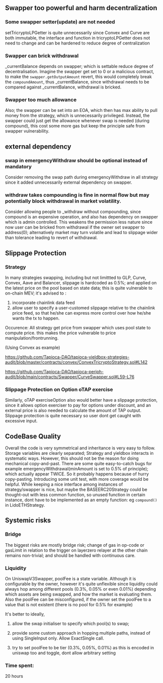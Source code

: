 ## Swapper too powerful and harm decentralization
### Some swapper setter(update) are not needed
setTricryptoLPGetter is quite unnecessarily since Convex and Curve are both immutable, the interface and function in tricryptoLPGetter does not need to change and can be hardened to reduce degree of centralization

### Swapper can brick withdrawal
_currentBalance depends on swapper; which is settable reduce degree of decentralisation.
Imagine the swapper get set to 0 or a malicious contract, to make the `swapper.getOutputAmount` revert, this would completely break the `compoundAmount`, thus _currentBalance, since withdrawal needs to be compared against _currentBalance, withdrawal is bricked.

### Swapper too much allowance 
Also; the swapper can be set into an EOA, which then has max ability to pull money from the strategy, which is unnecessarily privileged. Instead, the swapper could just get the allowance whenever swap is needed (during compound), this cost some more gas but keep the principle safe from swapper vulnerability.


## external dependency
### swap in emergencyWithdraw should be optional instead of mandatory
Consider removing the swap path during emergencyWithdraw in all strategy since it added unnecessarily external dependency on swapper.

### withdraw takes compounding is fine in normal flow but may potentially block withdrawal in market volatility.

Consider allowing people to _withdraw without compounding, since compound is an expensive operation, and also has dependency on swapper which is admin controlled. This weakens the permission less nature since now user can be bricked from withdrawal if the owner set swapper to address(0); alternatively market may turn volatile and lead to slippage wider than tolerance leading to revert of withdrawal.


## Slippage Protection
### Strategy
In many strategies swapping, including but not limittted to GLP, Curve, Convex, Aave and Balancer, slippage is hardcoded as 0.5%; and applied on the latest price on the pool based on state data; this is quite vulnerable to on-chain MEV; it's advised to :

1. incorporate chainlink data feed
2. allow user to specify a user-customed slippage relative to the chainlink price feed, so that he/she can express more control over how he/she wants the tx to happen.

Occurence:
All strategy get price from swapper which uses pool state to compute price. this makes the price vulnerable to price manipulation/frontrunning.

(Using Convex as example)

https://github.com/Tapioca-DAO/tapioca-yieldbox-strategies-audit/blob/master/contracts/convex/ConvexTricryptoStrategy.sol#L142

https://github.com/Tapioca-DAO/tapioca-periph-audit/blob/main/contracts/Swapper/CurveSwapper.sol#L59-L76

### Slippage Protection on Option oTAP exercise
Similarly, oTAP exerciseOption also would better have a slippage protection, since it allows option exerciser to pay for options under discount, and an external price is also needed to calculate the amount of TAP output. Slippage protection is quite necessary so user dont get caught with excessive input.


## CodeBase Quality
Overall the code is very symmetrical and inheritance is very easy to follow. Storage variables are clearly separated; Strategy and yieldbox interacts in systematic ways. However, this should not be the reason for doing mechanical copy-and-past. There are some quite easy-to-catch bugs for example emergencyWithdrawal(minAmount is set to 0.5% of principle); which actually appear TWICE. So it probably happens because of hurry copy-pasting. Introducing some unit test, with more coverage would be helpful. While keeping a nice interface among instances of strategy/swapper is nice, but maybe the BASEERC20Strategy could be thought-out with less common function, so unused function in certain instance, dont have to be implemented as an empty function: eg `compound()` in LidoETHStrategy.

## Systemic risks
### Bridge
The biggest risks are mostly bridge risk; change of gas in op-code or gasLimit in relation to the trigger on layerzero relayer at the other chain remains non-trivial; and should be handled with continuous care.

### Liquidity 
On UniswapV3Swapper, poolFee is a state variable. Although it is configurable by the owner, however it's quite unflexible since liquidity could always hop among different pools (0.3%, 0.05% or even 0.01%) depending which assets are being swapped, and how the market is evaluating them. Also the poolFee can be misconfigured, if the owner set the poolFee to a value that is not existent (there is no pool for 0.5% for example)

It's better to ideally, 
1. allow the swap initialiser to specify which pool(s) to swap; 

2. provide some custom approach in hopping multiple paths, instead of using SingleInput only. Allow ExactSingle call.

3. try to set poolFee to be tier (0.3%, 0.05%, 0.01%) as this is encoded in uniswap too and toggle, dont allow arbitrary setting



### Time spent:
20 hours
